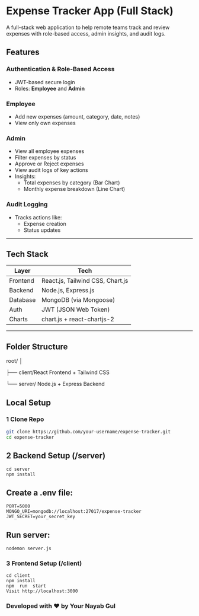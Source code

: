#  Expense Tracker App (Full Stack)

A full-stack web application to help remote teams track and review expenses with role-based access, admin insights, and audit logs.

##  Features

###  Authentication & Role-Based Access
- JWT-based secure login
- Roles: **Employee** and **Admin**

###  Employee
- Add new expenses (amount, category, date, notes)
- View only own expenses

###  Admin
- View all employee expenses
- Filter expenses by status
- Approve or Reject expenses
- View audit logs of key actions
- Insights:
  -  Total expenses by category (Bar Chart)
  -  Monthly expense breakdown (Line Chart)

###  Audit Logging
- Tracks actions like:
  - Expense creation
  - Status updates

---

##  Tech Stack

| Layer       | Tech                               |
|-------------|------------------------------------|
| Frontend    | React.js, Tailwind CSS, Chart.js   |
| Backend     | Node.js, Express.js                |
| Database    | MongoDB (via Mongoose)             |
| Auth        | JWT (JSON Web Token)               |
| Charts      | chart.js + react-chartjs-2         |

---

##  Folder Structure

root/
│

├── client/React Frontend + Tailwind CSS 

└── server/ Node.js + Express Backend

##  Local Setup

### 1 Clone Repo
```bash
git clone https://github.com/your-username/expense-tracker.git
cd expense-tracker
```


## 2 Backend Setup (/server)
```
cd server
npm install
```
 ## Create a .env file:

```
PORT=5000
MONGO_URI=mongodb://localhost:27017/expense-tracker
JWT_SECRET=your_secret_key
```

## Run server:
```
nodemon server.js
```

### 3 Frontend Setup (/client)
```
cd client
npm install
npm  run  start
Visit http://localhost:3000
```



### Developed with ❤️ by Your Nayab Gul 
